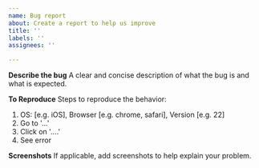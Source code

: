 ```yaml
---
name: Bug report
about: Create a report to help us improve
title: ''
labels: ''
assignees: ''

---
```


**Describe the bug**
A clear and concise description of what the bug is and what is expected.

**To Reproduce**
Steps to reproduce the behavior:
1. OS: [e.g. iOS], Browser [e.g. chrome, safari], Version [e.g. 22]
2. Go to '...'
3. Click on '....'
4. See error

**Screenshots**
If applicable, add screenshots to help explain your problem.
